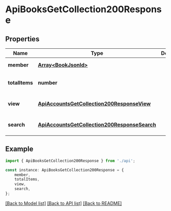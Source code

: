 # ApiBooksGetCollection200Response


## Properties

Name | Type | Description | Notes
------------ | ------------- | ------------- | -------------
**member** | [**Array&lt;BookJsonld&gt;**](BookJsonld.md) |  | [default to undefined]
**totalItems** | **number** |  | [optional] [default to undefined]
**view** | [**ApiAccountsGetCollection200ResponseView**](ApiAccountsGetCollection200ResponseView.md) |  | [optional] [default to undefined]
**search** | [**ApiAccountsGetCollection200ResponseSearch**](ApiAccountsGetCollection200ResponseSearch.md) |  | [optional] [default to undefined]

## Example

```typescript
import { ApiBooksGetCollection200Response } from './api';

const instance: ApiBooksGetCollection200Response = {
    member,
    totalItems,
    view,
    search,
};
```

[[Back to Model list]](../README.md#documentation-for-models) [[Back to API list]](../README.md#documentation-for-api-endpoints) [[Back to README]](../README.md)
